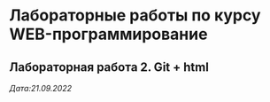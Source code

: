 # Лабораторные работы по курсу WEB-программирование

## Лабораторная работа 2. Git + html

*Дата:21.09.2022*
